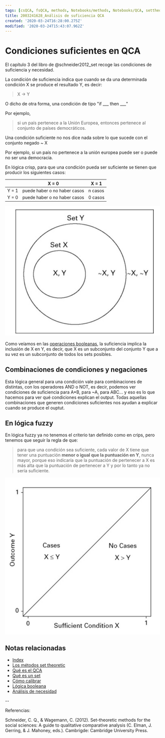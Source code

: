```yaml
---
tags: [csQCA, fsQCA, methods, Notebooks/methods, Notebooks/QCA, settheoretic, sufficiency]
title: 2003241628_Análisis de suficiencia QCA
created: '2020-03-24T16:28:00.275Z'
modified: '2020-03-24T15:43:07.962Z'
---
```


# Condiciones suficientes en QCA

El capítulo 3 del libro de @schneider2012_set recoge las condiciones de suficiencia y necesidad.

La condición de suficiencia indica que cuando se da una determinada condición X se produce el resultado Y, es decir:

> X → Y

O dicho de otra forma, una condición de tipo "if ___ then ___"

Por ejemplo, 

> si un país pertenece a la Unión Europea, entonces pertenece al conjunto de países democráticos.

Una condición suficiente no nos dice nada sobre lo que sucede con el conjunto negado ~ X

Por ejemplo, si un país no pertenece a la unión europea puede ser o puede no ser una democracia.

En lógica crisp, para que una condición pueda ser suficiente se tienen que producir los siguientes casos:

|       | X = 0                        |  X =  1 |
|-------|------------------------------|---------|
|Y = 1  | puede haber o no haber casos | n casos |
|Y = 0  | puede haber o no haber casos | 0 casos |

![sufficiency](./suficiency.jpg)

Como veíamos en las [operaciones booleanas](2003231138_operaciones_boleanas.md), la suficiencia implica la inclusión de X en Y, es decir, que X es un subconjunto del conjunto Y que a su vez es un subconjunto de todos los sets posibles.

## Combinaciones de condiciones y negaciones

Esta lógica general para una condición vale para combinaciones de distintas, con los operadores AND o NOT, es decir, podemos ver condiciones de suficiencia para A*B, para ~A, para ABC... y eso es lo que hacemos para ver qué condiciones explican el output. Todas aquellas combinaciones que generen condiciones suficientes nos ayudan a explicar cuando se produce el ouptut.

## En lógica fuzzy

En lógica fuzzy ya no tenemos el criterio tan definido como en crips, pero tenemos que seguir la regla de que:

> para que una condición sea suficiente, cada valor de X tiene que tener una puntuación **menor o igual que la puntuación en Y**, nunca mayor, porque eso indicaría que la puntuación de pertenecer a X es más alta que la puntuación de pertenecer a Y y por lo tanto ya no sería suficiente.

![suficiencyfuzzy](./suficiency_fuzzy.jpg)

## Notas relacionadas

- [Index](_2003101705_index.md)
- [Los métodos set theoretic](2003212003_set_theoretic_methods.md)
- [Qué es el QCA](2003212024_qca_descripcion.md)
- [Qué es un set](2003221713_setdefinition_qca.md)
- [Cómo calibrar](2003221733_calibracion_sets.md)
- [Lógica booleana](2003231138_operaciones_boleanas.md)
- [Análisis de necesidad](2003241901_condicionnecesidadqca.md)

--

Referencias:

Schneider, C. Q., & Wagemann, C. (2012). Set-theoretic methods for the social sciences: A guide to qualitative comparative analysis (C. Elman, J. Gerring, & J. Mahoney, eds.). Cambrigde: Cambridge University Press.

